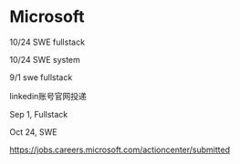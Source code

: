 # Microsoft

10/24 SWE fullstack

10/24 SWE system

9/1 swe fullstack

linkedin账号官网投递

Sep 1, Fullstack

Oct 24, SWE

https://jobs.careers.microsoft.com/actioncenter/submitted